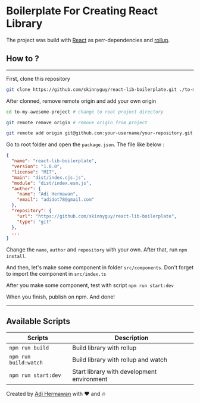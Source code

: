 # Boilerplate For Creating React Library

The project was build with [React](https://reactjs.org/) as perr-dependencies and [rollup](https://rollupjs.org/guide/en/).

## How to ?
---
First, clone this repository
```bash
git clone https://github.com/skinnyguy/react-lib-boilerplate.git ./to-my-awesome-project
```

After clonned, remove remote origin and add your own origin

```bash
cd to-my-awesome-project # change to root project directory

git remote remove origin # remove origin from project

git remote add origin git@github.com:your-username/your-repository.git # add your remote repository

```

Go to root folder and open the `package.json`. The file like below :
```json
{
  "name": "react-lib-boilerplate",
  "version": "1.0.0",
  "license": "MIT",
  "main": "dist/index.cjs.js",
  "module": "dist/index.esm.js",
  "author": {
    "name": "Adi Hermawan",
    "email": "adidot78@gmail.com"
  },
  "repository": {
    "url": "https://github.com/skinnyguy/react-lib-boilerplate",
    "type": "git"
  },
  ...
}
```

Change the `name`, `author` and `repository` with your own. After that, run `npm install`.

And then, let's make some component in folder `src/components`. Don't forget to import the component in `src/index.ts`

After you make some component, test with script `npm run start:dev`

When you finish, publish on npm. And done!

---

## Available Scripts

| Scripts | Description |
|---------|-------------|
| `npm run build` | Build library with rollup |
| `npm run build:watch` | Build library with rollup and watch |
| `npm run start:dev` | Start library with development environment |

Created by [Adi Hermawan](https://twitter.com/skinnyguy_) with ❤️ and 🔥
